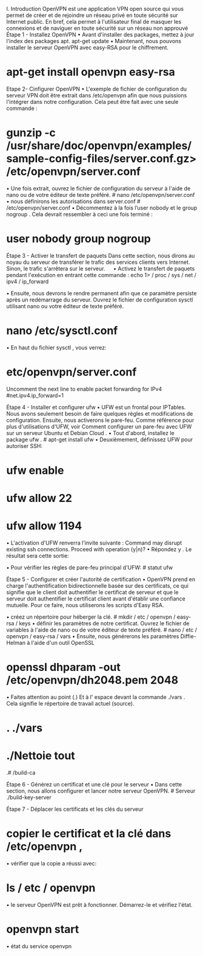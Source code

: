 


I. Introduction
OpenVPN est une application VPN open source qui vous permet de créer et de rejoindre un réseau privé en toute sécurité sur Internet public. En bref, cela permet à l'utilisateur final de masquer les connexions et de naviguer en toute sécurité sur un réseau non approuvé
Étape 1 - Installez OpenVPN
•	Avant d'installer des packages, mettez à jour l'index des packages apt.
  apt-get update
•	Maintenant, nous pouvons installer le serveur OpenVPN avec easy-RSA pour le chiffrement.
#  apt-get install openvpn easy-rsa
Etape 2- Cinfigurer OpenVPN
•	L'exemple de fichier de configuration du serveur VPN doit être extrait dans /etc/openvpn afin que nous puissions l'intégrer dans notre configuration. Cela peut être fait avec une seule commande :
 #   gunzip -c /usr/share/doc/openvpn/examples/sample-config-files/server.conf.gz> /etc/openvpn/server.conf

•	Une fois extrait, ouvrez le fichier de configuration du serveur à l'aide de nano ou de votre éditeur de texte préféré.
      #   nano /etc/openvpn/server.conf
•	nous définirons les autorisations dans server.conf 
      #   /etc/openvpn/server.conf
•	Décommentez à la fois l’user nobody et le group nogroup . Cela devrait ressembler à ceci une fois terminé : 
#    user nobody group nogroup

Étape 3 - Activer le transfert de paquets
Dans cette section, nous dirons au noyau du serveur de transférer le trafic des services clients vers Internet. Sinon, le trafic s'arrêtera sur le serveur.
 
•	Activez le transfert de paquets pendant l'exécution en entrant cette commande :
  echo 1> / proc / sys / net / ipv4 / ip_forward

•	Ensuite, nous devrons le rendre permanent afin que ce paramètre persiste après un redémarrage du serveur. Ouvrez le fichier de configuration sysctl utilisant nano ou votre éditeur de texte préféré.

#  nano /etc/sysctl.conf

•	En haut du fichier sysctl , vous verrez:
#  etc/openvpn/server.conf
Uncomment the next line to enable packet forwarding for IPv4 #net.ipv4.ip_forward=1

Étape 4 - Installer et  configurer ufw
•	UFW est un frontal pour IPTables. Nous avons seulement besoin de faire quelques règles et modifications de configuration. Ensuite, nous activerons le pare-feu. Comme référence pour plus d'utilisations d'UFW, voir Comment configurer un pare-feu avec UFW sur un serveur Ubuntu et Debian Cloud .
•	Tout d'abord, installez le package ufw .
                  #  apt-get install ufw
•	Deuxièmement, définissez UFW pour autoriser SSH:
# ufw enable
# ufw allow 22
# ufw allow 1194

•	L'activation d'UFW renverra l'invite suivante :
             Command may disrupt existing ssh connections. Proceed with operation (y|n)?
•	Répondez y . Le résultat sera cette sortie:

•	Pour vérifier les règles de pare-feu principal d'UFW:
                  #  statut ufw


Étape 5 - Configurer et créer l'autorité de certification
•	OpenVPN prend en charge l'authentification bidirectionnelle basée sur des certificats, ce qui signifie que le client doit authentifier le certificat de serveur et que le serveur doit authentifier le certificat client avant d'établir une confiance mutuelle. Pour ce faire, nous utiliserons les scripts d'Easy RSA.

•	créez un répertoire pour héberger la clé.
    #    mkdir / etc / openvpn / easy-rsa / keys
•	définir les paramètres de notre certificat. Ouvrez le fichier de variables à l'aide de nano ou de votre éditeur de texte préféré.
       #  nano / etc / openvpn / easy-rsa / vars
•	Ensuite, nous générerons les paramètres Diffie-Helman à l'aide d'un outil OpenSSL

#  openssl dhparam -out /etc/openvpn/dh2048.pem 2048
•	Faites attention au point (.) Et à l' espace devant la commande ./vars . Cela signifie le répertoire de travail actuel (source).
#    .  ./vars
#  ./Nettoie tout
.#  /build-ca

Étape 6 - Générez un certificat et une clé pour le serveur
•	Dans cette section, nous allons configurer et lancer notre serveur OpenVPN.
      #  Serveur ./build-key-server

Étape 7 - Déplacer les certificats et les clés du serveur
#  copier le certificat et la clé dans /etc/openvpn ,
•	vérifier que la copie a réussi avec:
#    ls / etc / openvpn
•	le serveur OpenVPN est prêt à fonctionner. Démarrez-le et vérifiez l'état.
#    openvpn start
•	état du service openvpn


